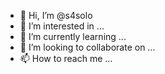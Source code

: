 - 👋 Hi, I’m @s4solo
- 👀 I’m interested in ...
- 🌱 I’m currently learning ...
- 💞️ I’m looking to collaborate on ...
- 📫 How to reach me ...

<!---
s4solo/s4solo is a ✨ special ✨ repository because its `README.md` (this file) appears on your GitHub profile.
You can click the Preview link to take a look at your changes.
--->
